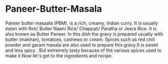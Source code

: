 # Paneer-Butter-Masala
Paneer butter masaala (PBM), is a rich, creamy, Indian curry. It is usually eaten with Roti/ Butter Naan/ Rice/ Chappati/ Paratha or Jeera Rice. It is also known as Butter Paneer. In this dish the gravy is prepared usually with butter (makhan), tomatoes, cashews or cream. Spices such as red chili powder and garam masala are also used to prepare this gravy.It is sweet and less spicy . But extremely tasty because of the various spices used to make it.Now let's get to the ingredients and recipe.